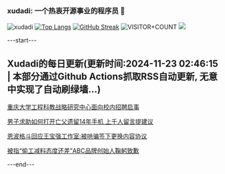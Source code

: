 ### xudadi: 一个热衷开源事业的程序员 👋

![xudadi](https://github-readme-stats-git-masterorgs-github-readme-stats-team.vercel.app/api?username=xudadi)
[![Top Langs](https://github-readme-stats.vercel.app/api/top-langs/?username=xudadi)](https://github.com/anuraghazra/github-readme-stats)
[![GitHub Streak](https://streak-stats.demolab.com?user=xudadi&locale=zh_Hans)](https://git.io/streak-stats)
![VISITOR+COUNT](https://komarev.com/ghpvc/?username=xudadi&label=VISITOR+COUNT)
![](https://raw.githubusercontent.com/xudadi/xudadi/main/assets/github-contribution-grid-snake.svg)


---start---

## Xudadi的每日更新(更新时间:2024-11-23 02:46:15 | 本部分通过Github Actions抓取RSS自动更新, 无意中实现了自动刷绿墙...)

[重庆大学工程科教战略研究中心面向校内招聘启事](https://www.gongkaoleida.com/article/2204866)

[男子求助如何打开亡父遗留14年手机 上千人留言提建议](https://m.163.com/news/article/JHJNB7HJ053469M5.html)

[恩波格斗回应王宝强工作室:被哄骗签下更换内容协议](https://m.163.com/news/article/JHJT11PK0001899O.html)

[被指“偷工减料态度还差”ABC品牌创始人鞠躬致歉](https://m.163.com/news/article/JHJQ69830534A4SC.html)

---end---
